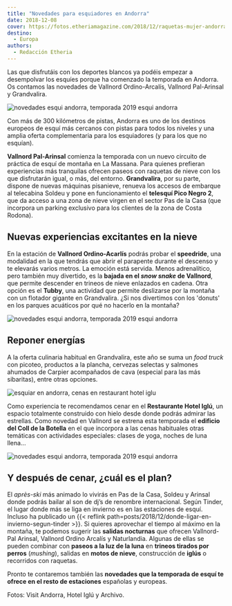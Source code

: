 ```yaml
---
title: "Novedades para esquiadores en Andorra"
date: 2018-12-08
cover: https://fotos.etheriamagazine.com/2018/12/raquetas-mujer-andorra.jpg
destino: 
  - Europa
authors: 
  - Redacción Etheria
---
```


Las que disfrutáis con los deportes blancos ya podéis empezar a desempolvar los esquíes 
porque ha comenzado la temporada en Andorra. Os contamos las novedades de Vallnord 
Ordino-Arcalís, Vallnord Pal-Arinsal y Grandvalira. 

![novedades esqui andorra, temporada 2019 esqui andorra](https://fotos.etheriamagazine.com/2018/12/raquetas-mujer-andorra.jpg)

Con más de 300 kilómetros de pistas, Andorra es uno de los destinos europeos de esquí 
más cercanos con pistas para todos los niveles y una amplia oferta complementaria para 
los esquiadores (y para los que no esquían). 

**Vallnord Pal-Arinsal** comienza la temporada con un nuevo circuito de práctica de 
esquí de montaña en La Massana. Para quienes prefieran experiencias más tranquilas 
ofrecen paseos con raquetas de nieve con los que disfrutarán igual, o más, del entorno. 
**Grandvalira**, por su parte, dispone de nuevas máquinas pisanieve, renueva los accesos 
de embarque al telecabina Soldeu y pone en funcionamiento el **telesquí Pico Negro 2**, 
que da acceso a una zona de nieve virgen en el sector Pas de la Casa (que incorpora un 
parking exclusivo para los clientes de la zona de Costa Rodona). 

## Nuevas experiencias excitantes en la nieve

En la estación de **Vallnord Ordino-Acarlís** podrás probar el **speedride**, una 
modalidad en la que tendrás que abrir el parapente durante el descenso y te elevarás 
varios metros. La emoción está servida. Menos adrenalítico, pero también muy divertido, 
es la **bajada en el _snow snake_ de Vallnord**, que permite descender en trineos de 
nieve enlazados en cadena. Otra opción es el **Tubby**, una actividad que permite 
deslizarse por la montaña con un flotador gigante en Grandvalira. ¿Si nos divertimos con 
los 'donuts' en los parques acuáticos por qué no hacerlo en la montaña? 

![novedades esqui andorra, temporada 2019 esqui andorra](https://fotos.etheriamagazine.com/2018/12/esqui-en-andorra.jpg)

## Reponer energías

A la oferta culinaria habitual en Grandvalira, este año se suma un _food truck_ con 
picoteo, productos a la plancha, cervezas selectas y salmones ahumados de Carpier 
acompañados de cava (especial para las más sibaritas), entre otras opciones. 

![esquiar en andorra, cenas en restaurant hotel iglu](https://fotos.etheriamagazine.com/2018/12/restaurante-hotel-iglu-interior.jpg "© Restaurante Hotel Iglú (Andorra)")

Como experiencia te recomendamos cenar en el **Restaurante Hotel Iglú**, un espacio 
totalmente construido con hielo desde donde podrás admirar las estrellas. Como novedad 
en Vallnord se estrena esta temporada el **edificio del Coll de la Botella** en el que 
incorpora a las cenas habituales otras temáticas con actividades especiales: clases de 
yoga, noches de luna llena... 

![novedades esqui andorra, temporada 2019 esqui andorra](https://fotos.etheriamagazine.com/2018/12/esqui-mujeres-andorra.jpg)

## Y después de cenar, ¿cuál es el plan?

El _après-ski_ más animado lo vivirás en Pas de la Casa, Soldeu y Arinsal donde podrás 
bailar al son de dj’s de renombre internacional. Según Tinder, el lugar donde más se 
liga en invierno es en las estaciones de esquí. Incluso ha publicado un {{< reflink 
path=posts/2018/12/donde-ligar-en-invierno-segun-tinder >}}. Si quieres aprovechar el 
tiempo al máximo en la montaña, te podemos sugerir las **salidas nocturnas** que ofrecen 
Vallnord-Pal Arinsal, Vallnord Ordino Arcalís y Naturlandia. Algunas de ellas se pueden 
combinar con **paseos a la luz de la luna** en **trineos tirados por perros** 
(_mushing_), salidas en **motos de nieve**, construcción de **iglús** o recorridos con 
raquetas. 

Pronto te contaremos también las **novedades que la temporada de esquí te ofrece en el 
resto de estaciones** españolas y europeas. 

Fotos: Visit Andorra, Hotel Iglú y Archivo.
